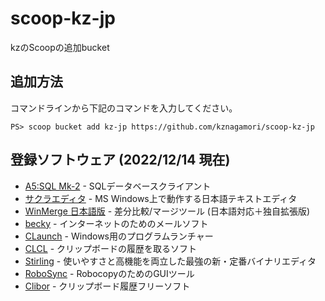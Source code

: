# scoop-kz-jp
kzのScoopの追加bucket

## 追加方法

コマンドラインから下記のコマンドを入力してください。

```
PS> scoop bucket add kz-jp https://github.com/kznagamori/scoop-kz-jp
```

## 登録ソフトウェア (2022/12/14 現在)

- [A5:SQL Mk-2](https://a5m2.mmatsubara.com/) - SQLデータベースクライアント
- [サクラエディタ](https://sakura-editor.github.io/) - MS Windows上で動作する日本語テキストエディタ
- [WinMerge 日本語版](http://www.geocities.co.jp/SiliconValley-SanJose/8165/winmerge.html) - 差分比較/マージツール (日本語対応＋独自拡張版)
- [becky](https://www.rimarts.co.jp/becky-j.htm) - インターネットのためのメールソフト
- [CLaunch](https://hp.vector.co.jp/authors/VA018351/claunch.html) - Windows用のプログラムランチャー
- [CLCL](https://www.nakka.com/soft/clcl) - クリップボードの履歴を取るソフト
- [Stirling](https://www.vector.co.jp/soft/win95/util/se079072.html) - 使いやすさと高機能を両立した最強の新・定番バイナリエディタ
- [RoboSync](https://n-archives.net/software/robosync/) - RobocopyのためのGUIツール
- [Clibor](https://chigusa-web.com/clibor/) - クリップボード履歴フリーソフト
